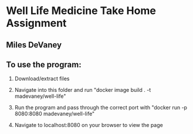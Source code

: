 # Well Life Medicine Take Home Assignment
## Miles DeVaney

## To use the program:

1. Download/extract files

2. Navigate into this folder and run "docker image build . -t madevaney/well-life"

3. Run the program and pass through the correct port with "docker run -p 8080:8080 madevaney/well-life"

4. Navigate to localhost:8080 on your browser to view the page